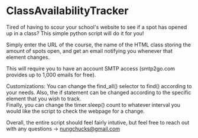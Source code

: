# ClassAvailabilityTracker
Tired of having to scour your school's website to see if a spot has opened up in a class? This simple python script will do it for you! 

Simply enter the URL of the course, the name of the HTML class  storing the amount of spots open, and get an email notifying you whenever that element changes. 

This will require you to have an account SMTP access (smtp2go.com provides up to 1,000 emails for free). 

Customizations: 
You can change the find_all() selector to find() according to your needs. 
Also, the if statement can be changed according to the specific element that you wish to track.  
Finally, you can change the timer.sleep() count to whatever interval you would like the script to check the webpage for a change. 

Overall, the entire script should feel fairly intutive, but feel free to reach out with any questions -> nungchucks@gmail.com
